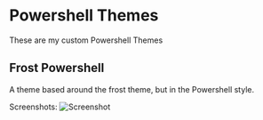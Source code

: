 # Powershell Themes
These are my custom Powershell Themes

## Frost Powershell
A theme based around the frost theme, but in the Powershell style.

Screenshots:
![Screenshot]()
